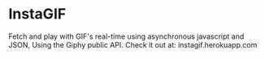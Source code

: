 # InstaGIF
Fetch and play with GIF's real-time using asynchronous javascript and JSON, Using the Giphy public API. Check it out at: instagif.herokuapp.com
